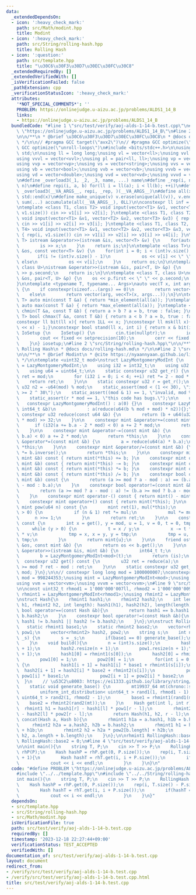 ```yaml
---
data:
  _extendedDependsOn:
  - icon: ':heavy_check_mark:'
    path: src/Math/modint.hpp
    title: Modint
  - icon: ':heavy_check_mark:'
    path: src/String/rolling-hash.hpp
    title: Rolling Hash
  - icon: ':question:'
    path: src/template.hpp
    title: "\u30C6\u30F3\u30D7\u30EC\u30FC\u30C8"
  _extendedRequiredBy: []
  _extendedVerifiedWith: []
  _isVerificationFailed: false
  _pathExtension: cpp
  _verificationStatusIcon: ':heavy_check_mark:'
  attributes:
    '*NOT_SPECIAL_COMMENTS*': ''
    PROBLEM: https://onlinejudge.u-aizu.ac.jp/problems/ALDS1_14_B
    links:
    - https://onlinejudge.u-aizu.ac.jp/problems/ALDS1_14_B
  bundledCode: "#line 1 \"src/test/verify/aoj-alds-1-14-b.test.cpp\"\n#define PROBLEM\
    \ \"https://onlinejudge.u-aizu.ac.jp/problems/ALDS1_14_B\"\n#line 2 \"src/template.hpp\"\
    \n\n/**\n * @brief \u30C6\u30F3\u30D7\u30EC\u30FC\u30C8\n * @docs docs/template.md\n\
    \ */\n\n// #pragma GCC target(\"avx2\")\n// #pragma GCC optimize(\"O3\")\n// #pragma\
    \ GCC optimize(\"unroll-loops\")\n#include <bits/stdc++.h>\n\nusing namespace\
    \ std;\n\nusing ll = long long;\nusing vl = vector<ll>;\nusing vvl = vector<vl>;\n\
    using vvvl = vector<vvl>;\nusing pl = pair<ll, ll>;\nusing vp = vector<pl>;\n\
    using vvp = vector<vp>;\nusing vs = vector<string>;\nusing vvs = vector<vs>;\n\
    using vb = vector<bool>;\nusing vvb = vector<vb>;\nusing vvvb = vector<vvb>;\n\
    using vd = vector<double>;\nusing vvd = vector<vd>;\nusing vvvd = vector<vvd>;\n\
    \n#define _overload3(_1, _2, _3, name, ...) name\n#define _rep(i, n) repi(i, 0,\
    \ n)\n#define repi(i, a, b) for(ll i = ll(a); i < ll(b); ++i)\n#define rep(...)\
    \ _overload3(__VA_ARGS__, repi, _rep, )(__VA_ARGS__)\n#define all(x) std::begin(x),\
    \ std::end(x)\n#define make_unique(v) v.erase(unique(all(v)), v.end());\n#define\
    \ sum(...) accumulate(all(__VA_ARGS__), 0LL)\n\nconstexpr ll inf = 0x1fffffffffffffffLL;\n\
    \ntemplate <class T1, class T2> void input(vector<T1> &v1, vector<T2> &v2){ rep(i,\
    \ v1.size()) cin >> v1[i] >> v2[i]; }\ntemplate <class T1, class T2, class T3>\
    \ void input(vector<T1> &v1, vector<T2> &v2, vector<T3> &v3) { rep(i, v1.size())\
    \ cin >> v1[i] >> v2[i] >> v3[i]; }\ntemplate <class T1, class T2, class T3, class\
    \ T4> void input(vector<T1> &v1, vector<T2> &v2, vector<T3> &v3, vector<T4> &v4)\
    \ { rep(i, v1.size()) cin >> v1[i] >> v2[i] >> v3[i] >> v4[i]; }\n\ntemplate <class\
    \ T> istream &operator>>(istream &is, vector<T> &v) {\n    for(auto &x : v) {\n\
    \        is >> x;\n    }\n    return is;\n}\n\ntemplate <class T>\nostream &operator<<(ostream\
    \ &os, const vector<T> &v) {\n    for(int i = 0; i < (int)v.size(); i++) {\n \
    \       if(i != (int)v.size() - 1)\n            os << v[i] << \" \";\n       \
    \ else\n            os << v[i];\n    }\n    return os;\n}\n\ntemplate <class T,\
    \ class U>\nistream &operator>>(istream &is, pair<T, U> &p) {\n    is >> p.first\
    \ >> p.second;\n    return is;\n}\n\ntemplate <class T, class U>\nostream &operator<<(ostream\
    \ &os, pair<T, U> &p) {\n    os << p.first << \" \" << p.second;\n    return os;\n\
    }\n\ntemplate <typename T, typename... Args>\nauto vec(T x, int arg, Args... args)\
    \ {\n    if constexpr(sizeof...(args) == 0)\n        return vector<T>(arg, x);\n\
    \    else\n        return vector(arg, vec<T>(x, args...));\n}\n\ntemplate <class\
    \ T> auto min(const T &a) { return *min_element(all(a)); }\ntemplate <class T>\
    \ auto max(const T &a) { return *max_element(all(a)); }\ntemplate <class T> bool\
    \ chmin(T &a, const T &b) { return a > b ? a = b, true : false; }\ntemplate <class\
    \ T> bool chmax(T &a, const T &b) { return a < b ? a = b, true : false; }\n\n\
    constexpr ll bit(ll x){ return 1LL << x; }\nconstexpr ll msk(ll x){ return (1LL\
    \ << x) - 1;}\nconstexpr bool stand(ll x, int i) { return x & bit(i); }\n\nstruct\
    \ IoSetup {\n    IoSetup() {\n        cin.tie(nullptr);\n        ios::sync_with_stdio(false);\n\
    \        cout << fixed << setprecision(10);\n        cerr << fixed << setprecision(10);\n\
    \    }\n} iosetup;\n#line 2 \"src/String/rolling-hash.hpp\"\n\n/**\n * @brief\
    \ Rolling Hash\n * @docs docs/rolling-hash.md\n */\n\n#line 2 \"src/Math/modint.hpp\"\
    \n\n/**\n * @brief Modint\n * @cite https://nyaannyaan.github.io/library/modint/modint.hpp\n\
    \ */\n\ntemplate <uint32_t mod>\nstruct LazyMontgomeryModInt {\n    using mint\
    \ = LazyMontgomeryModInt;\n    using i32 = int32_t;\n    using u32 = uint32_t;\n\
    \    using u64 = uint64_t;\n\n    static constexpr u32 get_r() {\n        u32\
    \ ret = mod;\n        for (i32 i = 0; i < 4; ++i) ret *= 2 - mod * ret;\n    \
    \    return ret;\n    }\n\n    static constexpr u32 r = get_r();\n    static constexpr\
    \ u32 n2 = -u64(mod) % mod;\n    static_assert(mod < (1 << 30), \"invalid, mod\
    \ >= 2 ^ 30\");\n    static_assert((mod & 1) == 1, \"invalid, mod % 2 == 0\");\n\
    \    static_assert(r * mod == 1, \"this code has bugs.\");\n\n    u32 a;\n\n \
    \   constexpr LazyMontgomeryModInt() : a(0) {}\n    constexpr LazyMontgomeryModInt(const\
    \ int64_t &b)\n            : a(reduce(u64(b % mod + mod) * n2)){};\n\n    static\
    \ constexpr u32 reduce(const u64 &b) {\n        return (b + u64(u32(b) * u32(-r))\
    \ * mod) >> 32;\n    }\n\n    constexpr mint &operator+=(const mint &b) {\n  \
    \      if (i32(a += b.a - 2 * mod) < 0) a += 2 * mod;\n        return *this;\n\
    \    }\n\n    constexpr mint &operator-=(const mint &b) {\n        if (i32(a -=\
    \ b.a) < 0) a += 2 * mod;\n        return *this;\n    }\n\n    constexpr mint\
    \ &operator*=(const mint &b) {\n        a = reduce(u64(a) * b.a);\n        return\
    \ *this;\n    }\n\n    constexpr mint &operator/=(const mint &b) {\n        *this\
    \ *= b.inverse();\n        return *this;\n    }\n\n    constexpr mint operator+(const\
    \ mint &b) const { return mint(*this) += b; }\n    constexpr mint operator-(const\
    \ mint &b) const { return mint(*this) -= b; }\n    constexpr mint operator*(const\
    \ mint &b) const { return mint(*this) *= b; }\n    constexpr mint operator/(const\
    \ mint &b) const { return mint(*this) /= b; }\n    constexpr bool operator==(const\
    \ mint &b) const {\n        return (a >= mod ? a - mod : a) == (b.a >= mod ? b.a\
    \ - mod : b.a);\n    }\n    constexpr bool operator!=(const mint &b) const {\n\
    \        return (a >= mod ? a - mod : a) != (b.a >= mod ? b.a - mod : b.a);\n\
    \    }\n    constexpr mint operator-() const { return mint() - mint(*this); }\n\
    \    constexpr mint operator+() const { return mint(*this); }\n\n    constexpr\
    \ mint pow(u64 n) const {\n        mint ret(1), mul(*this);\n        while (n\
    \ > 0) {\n            if (n & 1) ret *= mul;\n            mul *= mul;\n      \
    \      n >>= 1;\n        }\n        return ret;\n    }\n\n    constexpr mint inverse()\
    \ const {\n        int x = get(), y = mod, u = 1, v = 0, t = 0, tmp = 0;\n   \
    \     while (y > 0) {\n            t = x / y;\n            x -= t * y, u -= t\
    \ * v;\n            tmp = x, x = y, y = tmp;\n            tmp = u, u = v, v =\
    \ tmp;\n        }\n        return mint{u};\n    }\n\n    friend ostream &operator<<(ostream\
    \ &os, const mint &b) {\n        return os << b.get();\n    }\n\n    friend istream\
    \ &operator>>(istream &is, mint &b) {\n        int64_t t;\n        is >> t;\n\
    \        b = LazyMontgomeryModInt<mod>(t);\n        return (is);\n    }\n\n  \
    \  constexpr u32 get() const {\n        u32 ret = reduce(a);\n        return ret\
    \ >= mod ? ret - mod : ret;\n    }\n\n    static constexpr u32 get_mod() { return\
    \ mod; }\n};\n\n// constexpr long long mod = 1000000007;\nconstexpr long long\
    \ mod = 998244353;\nusing mint = LazyMontgomeryModInt<mod>;\nusing vm = vector<mint>;\n\
    using vvm = vector<vm>;\nusing vvvm = vector<vvm>;\n#line 9 \"src/String/rolling-hash.hpp\"\
    \n\nconst uint32_t rhmod1 = 1'000'000'007ll, rhmod2 = 1'000'000'009ll;\nusing\
    \ rhmint1 = LazyMontgomeryModInt<rhmod1>;\nusing rhmint2 = LazyMontgomeryModInt<rhmod2>;\n\
    \nstruct Hash{\n    rhmint1 hash1;\n    rhmint2 hash2;\n    int length;\n    Hash(rhmint1\
    \ h1, rhmint2 h2, int length): hash1(h1), hash2(h2), length(length) {}\n    constexpr\
    \ bool operator==(const Hash &b){\n        return hash1 == b.hash1 && hash2 ==\
    \ b.hash2;\n    }\n    constexpr bool operator!=(const Hash &b){\n        return\
    \ hash1 != b.hash1 || hash2 != b.hash2;\n    }\n};\n\nstruct RollingHash {\n \
    \   static rhmint1 base1;\n    static rhmint2 base2;\n    vector<rhmint1> hash1,\
    \ pow1;\n    vector<rhmint2> hash2, pow2;\n    string s;\n    int n;\n    RollingHash(string\
    \ _s) {\n        s = _s;\n        if(base1 == 0) generate_base();\n        build();\n\
    \    }\n    void build(){\n        n = (int)s.size();\n        hash1.resize(n\
    \ + 1);\n        hash2.resize(n + 1);\n        pow1.resize(n + 1);\n        pow2.resize(n\
    \ + 1);\n        hash1[0] = rhmint1(s[0]);\n        hash2[0] = rhmint2(s[0]);\n\
    \        pow1[0] = 1;\n        pow2[0] = 1;\n        for(int i = 0; i < n; ++i)\
    \ {\n            hash1[i + 1] = hash1[i] * base1 + rhmint1(s[i]);\n          \
    \  hash2[i + 1] = hash2[i] * base2 + rhmint2(s[i]);\n            pow1[i + 1] =\
    \ pow1[i] * base1;\n            pow2[i + 1] = pow2[i] * base2;\n        }\n  \
    \  }\n    // \u53C2\u8003: https://ei1333.github.io/library/string/rolling-hash.hpp\n\
    \    static void generate_base() {\n        mt19937_64 mt(chrono::steady_clock::now().time_since_epoch().count());\n\
    \        uniform_int_distribution< uint64_t > rand1(1, rhmod1 - 1);\n        uniform_int_distribution<\
    \ uint64_t > rand2(1, rhmod2 - 1);\n        base1 = rhmint1(rand1(mt));\n    \
    \    base2 = rhmint2(rand2(mt));\n    }\n    Hash get(int l, int r) {\n      \
    \  rhmint1 h1 = hash1[r] - hash1[l] * pow1[r - l];\n        rhmint2 h2 = hash2[r]\
    \ - hash2[l] * pow2[r - l];\n        return Hash(h1, h2, r - l);\n    }\n    Hash\
    \ concat(Hash a, Hash b){\n        rhmint1 h1a = a.hash1, h1b = b.hash1;\n   \
    \     rhmint2 h2a = a.hash2, h2b = b.hash2;\n        rhmint1 h1 = h1a * pow1[b.length]\
    \ + h1b;\n        rhmint2 h2 = h2a * pow2[b.length] + h2b;\n        return Hash(h1,\
    \ h2, a.length + b.length);\n    }\n};\n\nrhmint1 RollingHash::base1 = 0;\nrhmint2\
    \ RollingHash::base2 = 0;\n#line 4 \"src/test/verify/aoj-alds-1-14-b.test.cpp\"\
    \n\nint main(){\n    string T, P;\n    cin >> T >> P;\n    RollingHash rhT(T),\
    \ rhP(P);\n    Hash hashP = rhP.get(0, P.size());\n    rep(i, T.size() - P.size()\
    \ + 1){\n        Hash hashT = rhT.get(i, i + P.size());\n        if(hashT == hashP){\n\
    \            cout << i << endl;\n        }\n    }\n}\n"
  code: "#define PROBLEM \"https://onlinejudge.u-aizu.ac.jp/problems/ALDS1_14_B\"\n\
    #include \"../../template.hpp\"\n#include \"../../String/rolling-hash.hpp\"\n\n\
    int main(){\n    string T, P;\n    cin >> T >> P;\n    RollingHash rhT(T), rhP(P);\n\
    \    Hash hashP = rhP.get(0, P.size());\n    rep(i, T.size() - P.size() + 1){\n\
    \        Hash hashT = rhT.get(i, i + P.size());\n        if(hashT == hashP){\n\
    \            cout << i << endl;\n        }\n    }\n}"
  dependsOn:
  - src/template.hpp
  - src/String/rolling-hash.hpp
  - src/Math/modint.hpp
  isVerificationFile: true
  path: src/test/verify/aoj-alds-1-14-b.test.cpp
  requiredBy: []
  timestamp: '2023-12-18 22:27:44+09:00'
  verificationStatus: TEST_ACCEPTED
  verifiedWith: []
documentation_of: src/test/verify/aoj-alds-1-14-b.test.cpp
layout: document
redirect_from:
- /verify/src/test/verify/aoj-alds-1-14-b.test.cpp
- /verify/src/test/verify/aoj-alds-1-14-b.test.cpp.html
title: src/test/verify/aoj-alds-1-14-b.test.cpp
---
```

